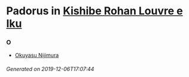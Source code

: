 # Padorus in [Kishibe Rohan Louvre e Iku](https://myanimelist.net/manga/19423/Kishibe_Rohan_Louvre_e_Iku)

### O
* [Okuyasu Nijimura](https://github.com/shadow578/Project-Padoru/blob/master/table-of-contents/characters/OkuyasuNijimura.md)

###### Generated on 2019-12-06T17:07:44
